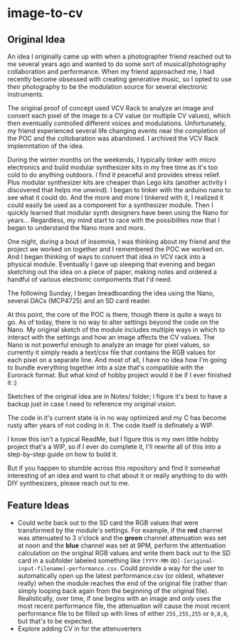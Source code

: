 # image-to-cv

## Original Idea
An idea I originally came up with when a photographer friend reached out to me several years ago and wanted to do some sort of musical/photography collaboration and performance. When my friend approached me, I had recently become obsessed with creating generative music, so I opted to use their photography to be the modulation source for several electronic instruments. 

The original proof of concept used VCV Rack to analyze an image and convert each pixel of the image to a CV value (or multiple CV values), which then eventually controlled different voices and modulations. Unfortunately, my friend experienced several life changing events near the completion of the POC and the collobaration was abandoned. I archived the VCV Rack implemntation of the idea.

During the winter months on the weekends, I typically tinker with micro electronics and build modular synthesizer kits in my free time as it's too cold to do anything outdoors. I find it peaceful and provides stress relief. Plus modular synthesizer kits are cheaper than Lego kits (another activity I discovered that helps me unwind). I began to tinker with the arduino nano to see what it could do. And the more and more I tinkered with it, I realized it could easily be used as a component for a synthesizer module. Then I quickly learned that modular synth designers have been using the Nano for years... Regardless, my mind start to race with the possibilites now that I began to understand the Nano more and more.

One night, during a bout of insomnia, I was thinking about my friend and the project we worked on together and I remembered the POC we worked on. And I began thinking of ways to convert that idea in VCV rack into a physical module. Eventually I gave up sleeping that evening and began sketching out the idea on a piece of paper, making notes and ordered a handful of various electronic compoments that I'd need. 

The following Sunday, I began breadboarding the idea using the Nano, several DACs (MCP4725) and an SD card reader. 

At this point, the core of the POC is there, though there is quite a ways to go. As of today, there is no way to alter settings beyond the code on the Nano. My original sketch of the module includes multiple ways in which to interact with the settings and how an image affects the CV values. The Nano is not powerful enough to analyze an image for pixel values, so currently it simply reads a text/csv file that contains the RGB values for each pixel on a separate line. And most of all, I have no idea how I'm going to bundle everything together into a size that's compatible with the Eurorack format. But what kind of hobby project would it be if I ever finished it :)

Sketches of the original idea are in Notes/ folder; I figure it's best to have a backup just in case I need to reference my original vision.

The code in it's current state is in no way optimized and my C has become rusty after years of not coding in it. The code itself is definately a WIP.

I know this isn't a typical ReadMe, but I figure this is my own little hobby project that's a WIP, so if I ever do complete it, I'll rewrite all of this into a step-by-step guide on how to build it. 

But if you happen to stumble across this repository and find it somewhat interesting of an idea and want to chat about it or really anything to do with DIY synthesizers, please reach out to me.



## Feature Ideas

* Could write back out to the SD card the RGB values that were transformed by the module's settings. For example, if the **red** channel was attenuated to 3 o'clock and the **green** channel attenuation was set at noon and the **blue** channel was set at 9PM, perform the attentuation calculation on the original RGB values and write them back out to the SD card in a subfolder labeled something like  `[YYYY-MM-DD]-[original-input-filename]-performance.csv`. Could provide a way for the user to automatically open up the latest performance.csv (or oldest, whatever really) when the module reaches the end of the original file (rather than simply looping back again from the beginning of the original file). Realistically, over time, if one begins with an image and _only_ uses the most recent performance file, the attenuation will cause the most recent performance file to be filled up with lines of either ```255,255,255``` or ```0,0,0```, but that's to be expected.
* Explore adding CV in for the attenuverters

